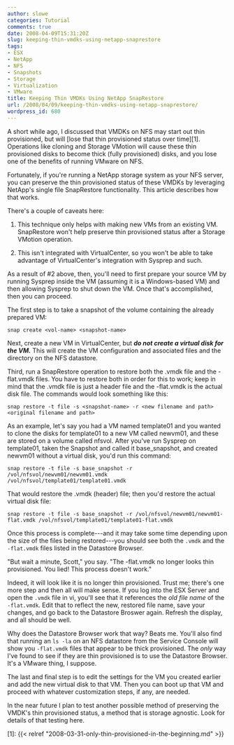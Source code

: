 ```yaml
---
author: slowe
categories: Tutorial
comments: true
date: 2008-04-09T15:31:20Z
slug: keeping-thin-vmdks-using-netapp-snaprestore
tags:
- ESX
- NetApp
- NFS
- Snapshots
- Storage
- Virtualization
- VMware
title: Keeping Thin VMDKs Using NetApp SnapRestore
url: /2008/04/09/keeping-thin-vmdks-using-netapp-snaprestore/
wordpress_id: 680
---
```


A short while ago, I discussed that VMDKs on NFS may start out thin provisioned, but will [lose that thin provisioned status over time][1]. Operations like cloning and Storage VMotion will cause these thin provisioned disks to become thick (fully provisioned) disks, and you lose one of the benefits of running VMware on NFS.

Fortunately, if you're running a NetApp storage system as your NFS server, you can preserve the thin provisioned status of these VMDKs by leveraging NetApp's single file SnapRestore functionality. This article describes how that works.

There's a couple of caveats here:

1. This technique only helps with making new VMs from an existing VM. SnapRestore won't help preserve thin provisioned status after a Storage VMotion operation.

2. This isn't integrated with VirtualCenter, so you won't be able to take advantage of VirtualCenter's integration with Sysprep and such.

As a result of #2 above, then, you'll need to first prepare your source VM by running Sysprep inside the VM (assuming it is a Windows-based VM) and then allowing Sysprep to shut down the VM. Once that's accomplished, then you can proceed.

The first step is to take a snapshot of the volume containing the already prepared VM:

	snap create <vol-name> <snapshot-name>

Next, create a new VM in VirtualCenter, but **_do not create a virtual disk for the VM._** This will create the VM configuration and associated files and the directory on the NFS datastore.

Third, run a SnapRestore operation to restore both the .vmdk file and the -flat.vmdk files. You have to restore both in order for this to work; keep in mind that the .vmdk file is just a header file and the -flat.vmdk is the actual disk file. The commands would look something like this:

	snap restore -t file -s <snapshot-name> -r <new filename and path> <original filename and path>

As an example, let's say you had a VM named template01 and you wanted to clone the disks for template01 to a new VM called newvm01, and these are stored on a volume called nfsvol. After you've run Sysprep on template01, taken the Snapshot and called it base_snapshot, and created newvm01 without a virtual disk, you'd run this command:

	snap restore -t file -s base_snapshot -r /vol/nfsvol/newvm01/newvm01.vmdk /vol/nfsvol/template01/template01.vmdk

That would restore the .vmdk (header) file; then you'd restore the actual virtual disk file:

	snap restore -t file -s base_snapshot -r /vol/nfsvol/newvm01/newvm01-flat.vmdk /vol/nfsvol/template01/template01-flat.vmdk

Once this process is complete---and it may take some time depending upon the size of the files being restored---you should see both the `.vmdk` and the `-flat.vmdk` files listed in the Datastore Browser.

"But wait a minute, Scott," you say. "The -flat.vmdk no longer looks thin provisioned. You lied! This process doesn't work."

Indeed, it will look like it is no longer thin provisioned. Trust me; there's one more step and then all will make sense. If you log into the ESX Server and open the `.vmdk` file in vi, you'll see that it references the _old file name_ of the `-flat.vmdk`. Edit that to reflect the new, restored file name, save your changes, and go back to the Datastore Broswer again. Refresh the display, and all should be well.

Why does the Datastore Browser work that way? Beats me. You'll also find that running an `ls -la` on an NFS datastore from the Service Console will show you `-flat.vmdk` files that appear to be thick provisioned. The _only_ way I've found to see if they are thin provisioned is to use the Datastore Browser. It's a VMware thing, I suppose.

The last and final step is to edit the settings for the VM you created earlier and add the new virtual disk to that VM. Then you can boot up that VM and proceed with whatever customization steps, if any, are needed.

In the near future I plan to test another possible method of preserving the VMDK's thin provisioned status, a method that is storage agnostic. Look for details of that testing here.

[1]: {{< relref "2008-03-31-only-thin-provisioned-in-the-beginning.md" >}}
